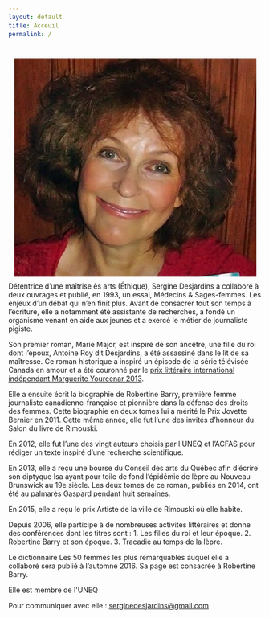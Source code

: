 ```yaml
---
layout: default
title: Acceuil
permalink: /
---
```


<img style='float:right; padding: 10px' src='images/sergine-2014-08.png' alt='photo'>

Détentrice d’une maîtrise ès arts (Éthique), Sergine Desjardins a collaboré à
deux ouvrages et publié, en 1993, un essai, Médecins & Sages-femmes. Les enjeux
d’un débat qui n’en finit plus. Avant de consacrer tout son temps à l’écriture,
elle a notamment été assistante de recherches, a fondé un organisme venant en
aide aux jeunes et a exercé le métier de journaliste pigiste.

Son premier roman, Marie Major, est inspiré de son ancêtre, une fille du roi
dont l’époux, Antoine Roy dit Desjardins, a été assassiné dans le lit de sa
maîtresse. Ce roman historique a inspiré un épisode de la série télévisée
Canada en amour et a été couronné par le [prix littéraire international
indépendant Marguerite Yourcenar
2013](http://www.punctumliteraryagency.eu/#!prix-fr/ccz).

Elle a ensuite écrit la biographie de Robertine Barry, première femme
journaliste canadienne-française et pionnière dans la défense des droits des
femmes. Cette biographie en deux tomes lui a mérité le Prix Jovette Bernier en
2011. Cette même année, elle fut l’une des invités d’honneur du Salon du livre
de Rimouski.

En 2012, elle fut l’une des vingt auteurs choisis par l’UNEQ et l’ACFAS pour
rédiger un texte inspiré d’une recherche scientifique.

En 2013, elle a reçu une bourse du Conseil des arts du Québec afin d’écrire son
diptyque Isa ayant pour toile de fond l’épidémie de lèpre au Nouveau-Brunswick
au 19e siècle. Les deux tomes de ce roman, publiés en 2014, ont été au palmarès
Gaspard pendant huit semaines.

En 2015, elle a reçu le prix Artiste de la ville de Rimouski où elle habite.

Depuis 2006, elle participe à de nombreuses activités littéraires et donne des
conférences dont les titres sont : 1. Les filles du roi et leur époque. 2.
Robertine Barry et son époque. 3. Tracadie au temps de la lèpre.

Le dictionnaire Les 50 femmes les plus remarquables auquel elle a collaboré
sera publié à l’automne 2016. Sa page est consacrée à Robertine Barry.

Elle est membre de l'UNEQ

Pour communiquer avec elle : serginedesjardins@gmail.com
